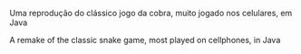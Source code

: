 Uma reprodução do clássico jogo da cobra, muito jogado nos celulares, em Java

A remake of the classic snake game, most played on cellphones, in Java